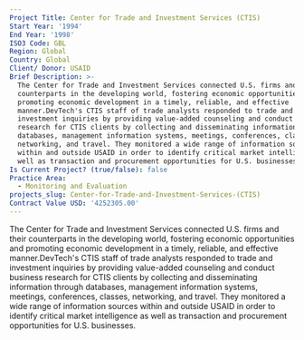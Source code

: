 ```yaml
---
Project Title: Center for Trade and Investment Services (CTIS)
Start Year: '1994'
End Year: '1998'
ISO3 Code: GBL
Region: Global
Country: Global
Client/ Donor: USAID
Brief Description: >-
  The Center for Trade and Investment Services connected U.S. firms and their
  counterparts in the developing world, fostering economic opportunities and
  promoting economic development in a timely, reliable, and effective
  manner.DevTech's CTIS staff of trade analysts responded to trade and
  investment inquiries by providing value-added counseling and conduct business
  research for CTIS clients by collecting and disseminating information through
  databases, management information systems, meetings, conferences, classes,
  networking, and travel. They monitored a wide range of information sources
  within and outside USAID in order to identify critical market intelligence as
  well as transaction and procurement opportunities for U.S. businesses.
Is Current Project? (true/false): false
Practice Area:
  - Monitoring and Evaluation
projects_slug: Center-for-Trade-and-Investment-Services-(CTIS)
Contract Value USD: '4252305.00'
---
```

The Center for Trade and Investment Services connected U.S. firms and their counterparts in the developing world, fostering economic opportunities and promoting economic development in a timely, reliable, and effective manner.DevTech's CTIS staff of trade analysts responded to trade and investment inquiries by providing value-added counseling and conduct business research for CTIS clients by collecting and disseminating information through databases, management information systems, meetings, conferences, classes, networking, and travel. They monitored a wide range of information sources within and outside USAID in order to identify critical market intelligence as well as transaction and procurement opportunities for U.S. businesses.